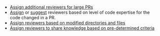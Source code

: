 * [Assign additional reviewers for large PRs](/automations/additional-review-for-large-pr)
* [Assign](/automations/standard/review-assignment/assign-code-experts) or [suggest](/automations/standard/explain-code-experts) reviewers based on level of code expertise for the code changed in a PR.
* [Assign reviewers based on modified directories and files](/automations/assign-reviewers-by-directory)
* [Assign reviewers to share knowledge based on pre-determined criteria](/automations/standard/review-assignment/share-knowledge)
